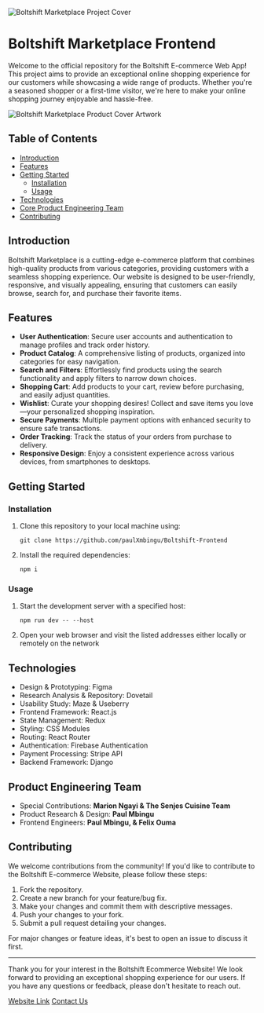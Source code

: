 ![Boltshift Marketplace Project Cover](https://res.cloudinary.com/excit3/image/upload/v1716652242/Boltshift%20Branding/Github_Front-end_Codebase_File_Cover_doqfbz.png)

# Boltshift Marketplace Frontend

Welcome to the official repository for the Boltshift E-commerce Web App! This project aims to provide an exceptional online shopping experience for our customers while showcasing a wide range of products. Whether you're a seasoned shopper or a first-time visitor, we're here to make your online shopping journey enjoyable and hassle-free.

![Boltshift Marketplace Product Cover Artwork](https://res.cloudinary.com/excit3/image/upload/Boltshift%20Branding/Boltshift_Marketplace_Product_Cover_Artwork_viisbm.png)

## Table of Contents

- [Introduction](#introduction)
- [Features](#features)
- [Getting Started](#getting-started)
  - [Installation](#installation)
  - [Usage](#usage)
- [Technologies](#technologies)
- [Core Product Engineering Team](#core_product_engineering_team)
- [Contributing](#contributing)

## Introduction

Boltshift Marketplace is a cutting-edge e-commerce platform that combines high-quality products from various categories, providing customers with a seamless shopping experience. Our website is designed to be user-friendly, responsive, and visually appealing, ensuring that customers can easily browse, search for, and purchase their favorite items.

## Features

- **User Authentication**: Secure user accounts and authentication to manage profiles and track order history.
- **Product Catalog**: A comprehensive listing of products, organized into categories for easy navigation.
- **Search and Filters**: Effortlessly find products using the search functionality and apply filters to narrow down choices.
- **Shopping Cart**: Add products to your cart, review before purchasing, and easily adjust quantities.
- **Wishlist**: Curate your shopping desires! Collect and save items you love—your personalized shopping inspiration.
- **Secure Payments**: Multiple payment options with enhanced security to ensure safe transactions.
- **Order Tracking**: Track the status of your orders from purchase to delivery.
- **Responsive Design**: Enjoy a consistent experience across various devices, from smartphones to desktops.

## Getting Started

### Installation

1. Clone this repository to your local machine using: 
   ```
   git clone https://github.com/paulXmbingu/Boltshift-Frontend
   ```

2. Install the required dependencies:
   ```
   npm i
   ```

### Usage

1. Start the development server with a specified host:
   ```
   npm run dev -- --host
   ```

2. Open your web browser and visit the listed addresses either locally or remotely on the network

## Technologies

- Design & Prototyping: Figma
- Research Analysis & Repository: Dovetail
- Usability Study: Maze & Useberry
- Frontend Framework: React.js
- State Management: Redux
- Styling: CSS Modules
- Routing: React Router
- Authentication: Firebase Authentication
- Payment Processing: Stripe API
- Backend Framework: Django

## Product Engineering Team

- Special Contributions: **Marion Ngayi & The Senjes Cuisine Team**
- Product Research & Design: **Paul Mbingu**
- Frontend Engineers: **Paul Mbingu, & Felix Ouma**
  
## Contributing

We welcome contributions from the community! If you'd like to contribute to the Boltshift E-commerce Website, please follow these steps:

1. Fork the repository.
2. Create a new branch for your feature/bug fix.
3. Make your changes and commit them with descriptive messages.
4. Push your changes to your fork.
5. Submit a pull request detailing your changes.

For major changes or feature ideas, it's best to open an issue to discuss it first.

---

Thank you for your interest in the Boltshift Ecommerce Website! We look forward to providing an exceptional shopping experience for our users. If you have any questions or feedback, please don't hesitate to reach out.

[Website Link]([https://boltshift.vercel.app/](https://boltshift.vercel.app/))
[Contact Us](mailto:paulXmbingu@gmail.com)
